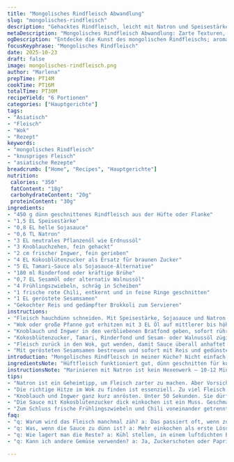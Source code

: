 ```yaml
---
title: "Mongolisches Rindfleisch Abwandlung"
slug: "mongolisches-rindfleisch"
description: "Gehacktes Rindfleisch, leicht mit Natron und Speisestärke angezogen, scharf angebraten in kleinen Portionen. Knoblauch und Ingwer rösten, brauner Zucker mit einer Sojasauce-Alternative und Rinderfond aufkochen. Fleisch zurück in den Wok geben, Frühlingszwiebeln und eine frische Chili für etwas Biss. Sauce dick einkochen bis glänzend. Reis und Brokkoli als Beilage. Variationen mit Kokosblütenzucker und Sesamöl oder Nussöl. Kein Stress mit zu viel Fleisch gleichzeitig, sonst dämpft es eher. Timing nach Duft und Knusprigkeit statt Minuten. Klassiker mit kleinen Änderungen zum Aufpeppen, robust und locker zugleich."
metaDescription: "Mongolisches Rindfleisch Abwandlung: Zarte Texturen, Würze und knackiges Gemüse in einem aromatischen Gericht. Timing ist hier der Schlüssel."
ogDescription: "Entdecke die Kunst des mongolischen Rindfleischs; aromatisch, knusprig und perfekt zubereitet. Einfach nachzukochen!"
focusKeyphrase: "Mongolisches Rindfleisch"
date: 2025-10-23
draft: false
image: mongolisches-rindfleisch.png
author: "Marlena"
prepTime: PT14M
cookTime: PT16M
totalTime: PT30M
recipeYield: "6 Portionen"
categories: ["Hauptgerichte"]
tags:
- "Asiatisch"
- "Fleisch"
- "Wok"
- "Rezept"
keywords:
- "mongolisches Rindfleisch"
- "knuspriges Fleisch"
- "asiatische Rezepte"
breadcrumb: ["Home", "Recipes", "Hauptgerichte"]
nutrition: 
 calories: "350"
 fatContent: "18g"
 carbohydrateContent: "20g"
 proteinContent: "30g"
ingredients:
- "450 g dünn geschnittenes Rindfleisch aus der Hüfte oder Flanke"
- "1,5 EL Speisestärke"
- "0,8 EL helle Sojasauce"
- "0,6 TL Natron"
- "3 EL neutrales Pflanzenöl wie Erdnussöl"
- "3 Knoblauchzehen, fein gehackt"
- "2 cm frischer Ingwer, fein gerieben"
- "4 EL Kokosblütenzucker als Ersatz für braunen Zucker"
- "5 EL Tamari-Sauce als Sojasauce-Alternative"
- "180 ml Rinderfond oder kräftige Brühe"
- "0,7 EL Sesamöl oder alternativ Walnussöl"
- "4 Frühlingszwiebeln, schräg in Scheiben"
- "1 frische rote Chili, entkernt und in feine Ringe geschnitten"
- "1 EL geröstete Sesamsamen"
- "Gekochter Reis und gedämpfter Brokkoli zum Servieren"
instructions:
- "Fleisch hauchdünn schneiden. Mit Speisestärke, Sojasauce und Natron in einer Schüssel vermengen. Mit den Fingern das Fleisch leicht bestäuben, es soll leicht klebrig wirken. Überschüssige Stärke abschütteln. 12 Minuten ruhen lassen, damit das Natron das Fleisch zarter macht."
- "Wok oder große Pfanne gut erhitzen mit 3 EL Öl auf mittlerer bis höherer Stufe. Fleisch portionsweise ca. 55 Sekunden auf jeder Seite braten, nicht zu lange. Es soll goldbraun und knusprig an der Oberfläche sein, innen noch rosig, da es in der Sauce noch gart. Bei zu großer Menge dampft es und verliert Knusprigkeit. Auf Teller geben, Wiederholen, bei Bedarf Öl nachfüllen."
- "Knoblauch und Ingwer in den verbliebenen Bratfond geben, sofort rühren, damit nichts schwarz wird. Nach 50 Sekunden aromatischer Duft, Farbe leicht goldgelb – Zeit weiterzumachen."
- "Kokosblütenzucker, Tamari, Rinderfond und Sesam- oder Walnussöl zügig unterrühren; das ist der Geschmacksträger. Alles aufkochen und dann Hitze etwas reduzieren. Wichtig: Rühren, damit sich der Zucker löst und die Sauce sämig wird."
- "Fleisch zurück in den Wok, gut wenden, damit Sauce überall anhaftet. Frühlingszwiebeln und Chili ergänzen mehr Frische und ein bisschen Schärfe. Gar ziehen, bis die Sauce dick und glänzend wird, ungefähr 3-5 Minuten. Kein zu starkes Köcheln, sonst wird das Fleisch trocken."
- "Mit gerösteten Sesamsamen bestreuen und sofort mit Reis und gedünstetem Brokkoli servieren. Frisch, heiß, leicht knusprig und scharf – das ist der Plan."
introduction: "Mongolisches Rindfleisch in meiner Küche? Nicht einfach nur süß-saure Soße über dünne Scheiben rühren. Jedes Element sorgfältig abgestimmt. Die Zutaten? Nicht einfach irgendeine Sojasauce sondern Tamari für den tieferen Umami-Effekt. Zucker aus Kokosblüten – der gibt nicht nur Zucker, nein, eher eine karamellige Note. Fleisch vorher mit Natron massieren, verkürzt Garpunkt und macht zart, aber Achtung: zu viel und die Textur geht kaputt. Ich brate das Fleisch in kleinen Portionen scharf an, bis die Ränder knusprig werden, innen noch halb roh für späteren Austausch mit Sauce. Die Knoblauch-Ingwer-Kombi? Schnell anrösten, damit das Aroma frisch bleibt, nicht schwarz verkohlen. Zusammenfügen jetzt, Sauce dick einkochen, bis alles glänzt und klebt. Frühlingszwiebeln und feurige Chili verleihen Lebendigkeit und bringen Frische. Dann servierst du mit gedämpftem Brokkoli und Reis. Es ist mehr als Rezept, es ist ein Trick, Textur, Timing – das eine Gericht, wo man lernt zu fühlen und zu hören. Wenn du es hörst, weißt du, es ist fast so weit."
ingredientsNote: "Hüftfleisch funktioniert gut, dünn geschnitten für kurze Garzeit. Natron hilft, Fasern zu lockern, nicht zu viel, sonst ätzend und seifig im Geschmack. Speisestärke sorgt für Knusprigkeit und sämige Sauce. Sojasauce kann man durch Tamari oder eine Mischung aus heller Sojasauce und Miso-Paste ersetzen für mehr Tiefe. Zuckerersatz mit Kokosblütenzucker gibt eine raffinierte Süße, Nussiges bringt zusätzliches Aroma. Öl muss hoch erhitzbar sein; Erdnussöl ist mein Favorit wegen neutralem Geschmack und hohem Rauchpunkt. Sesamöl sparsam am Ende – zu viel verbrennt schnell. Frühlingszwiebeln und Chili frisch rein, keine vorgekochten endgültig. Sesamsamen kurz in trockener Pfanne rösten bis sie duften, gibt Crunch und Aroma. Reis am besten frisch gekocht, Brokkoli mit wenig Wasser bissfest dämpfen, auf keinen Fall zerkochen."
instructionsNote: "Marinieren mit Natron ist kein Hexenwerk – 10-12 Minuten reichen, um Fleischweichheit zu erreichen. Wichtig: mit den Fingern klopfen, nicht kneten, sonst wird es matschig. Beim Anbraten unbedingt hohe Hitze, kleineres Portionieren, Fleisch sollte Zischgeräusche machen, wenn es im Wok landet. Wenn es dampft statt brät, zu viel Fleisch auf einmal. Knoblauch und Ingwer nie lange in der Pfanne lassen, weil sie bitter werden, lieber direkt danach Zucker und Brühe zugeben, um die röstaromen zu balancieren. Sauce ordentlich aufkochen und rühren, bis sie andickt; nicht mit Mehl binden, das mildert den Geschmack ab. Fleisch darf in Sauce ziehen, nicht mehr scharf braten, sonst wird es fest und trocken. Frühlingszwiebeln und Chili zum Schluss geben für Frische und Schlag. Sesamsamen zum Drüberstreuen bieten sensorischen Kontrast. Mit Reis und Brokkoli anrichten, sofort servieren. Kühlt Sauce aus, wird sie zäh. Multitasking hilft: Gemüse vorgaren, Reis während des Anbratens vorbereiten. Bewährt hat sich ein schwerer Wok, der Hitze gut hält. Wenig Öl nicht auslassen, sonst klebt das Fleisch."
tips:
- "Natron ist ein Geheimtipp, um Fleisch zarter zu machen. Aber Vorsicht, nicht zu viel verwenden. Anfangen mit 0,6 TL, dann 12 Minuten ruhen lassen. Zuviel Natron macht das Fleisch unangenehm. Eine zähe Textur kann entstehen. Warten auf die richtige Konsistenz ist wichtig."
- "Die richtige Hitze im Wok zu finden ist essenziell. Zu viel Fleisch auf einmal? Dann kühlt der Wok ab, das Fleisch dampft. Ideal: Kleine Portionen, damit sie zischend brutzeln. Das Geräusch sagt dir, wann es goldbraun wird. Ein guter Wok hält die Hitze; ich schwöre auf meinen gusseisernen."
- "Knoblauch und Ingwer ganz kurz anrösten. Unter 50 Sekunden. Sie dürfen nicht schwarz werden. Lieber gleich nach den Aromen die Sauce hinzufügen. Zügig arbeiten, der Duft sagt dir, wann es passt. Wenn du die Röstaromen spürst, ist es Zeit für die Sauce. Sofort weiterarbeiten."
- "Die Sauce mit Kokosblütenzucker dick einkochen ist ein Muss. Geschmack intensivieren durch Tamari. Achte darauf, dass der Zucker sich gut löst. Entscheidend, rührend, bis die Sauce glänzt und sich mit dem Fleisch verbindet. Wenn sie zu lange kocht, wird das Fleisch trocken."
- "Zum Schluss frische Frühlingszwiebeln und Chili voneinander getrennt hinzufügen. Tiefe Aromen, tolles Aroma. Sie geben den letzten Kick. Die Idee ist es, dass die Frische nicht verkocht. Perfekte Textur auf dem Teller, knackig, würzig, genau richtig."
faq:
- "q: Warum wird das Fleisch manchmal zäh? a: Das passiert oft, wenn zu viel Natron benutzt wird. Auch Überhitze beim Anbraten trägt dazu bei. Bessere Alterntiven: Weniger Natron, bessere Hitze."
- "q: Was, wenn die Sauce zu dünn ist? a: Mehr einkochen als erste Lösung. Das hilft. Alternativ: Ein wenig Stärke dazugeben. Gut verrühren, damit sie binden kann."
- "q: Wie lagert man die Reste? a: Kühl stellen, in einem luftdichten Behälter. Am besten im Kühlschrank bis zu drei Tage. Zum Erwärmen, sanfte Hitze benutzen, um das Fleisch nicht weiter zu garen."
- "q: Kann ich andere Gemüse verwenden? a: Ja, Zuckerschoten oder Paprika sind super für mehr Farbe. Frisch ins Gericht geben, um die Knusprigkeit zu bewahren. Brokkoli passt gut zu Reis, aber experimentiere."

---
```

